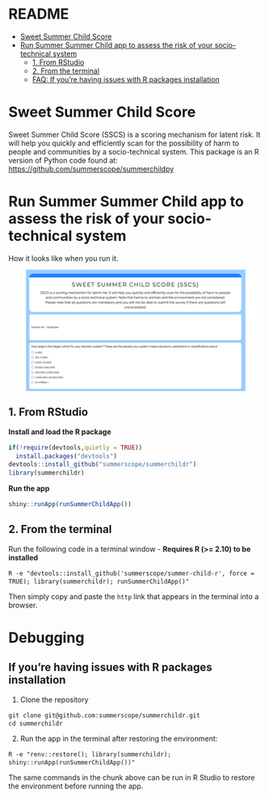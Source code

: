 README
================

-   [Sweet Summer Child Score](#sweet-summer-child-score)
-   [Run Summer Summer Child app to assess the risk of your
    socio-technical
    system](#run-summer-summer-child-app-to-assess-the-risk-of-your-socio-technical-system)
    -   [1. From RStudio](#1-from-rstudio)
    -   [2. From the terminal](#2-from-the-terminal)
    -   [FAQ: If you’re having issues with R packages
        installation](#faq-if-youre-having-issues-with-r-packages-installation)

# Sweet Summer Child Score

Sweet Summer Child Score (SSCS) is a scoring mechanism for latent risk.
It will help you quickly and efficiently scan for the possibility of
harm to people and communities by a socio-technical system. This package
is an R version of Python code found at:
<https://github.com/summerscope/summerchildpy>

# Run Summer Summer Child app to assess the risk of your socio-technical system

How it looks like when you run it.

<img src="README_files/figure-gfm/unnamed-chunk-1-1.png" style="display: block; margin: auto;" />

## 1. From RStudio

**Install and load the R package**

``` r
if(!require(devtools,quietly = TRUE))
  install.packages("devtools")
devtools::install_github("summerscope/summerchildr")
library(summerchildr)
```

**Run the app**

``` r
shiny::runApp(runSummerChildApp())
```

## 2. From the terminal

Run the following code in a terminal window - **Requires R (&gt;= 2.10)
to be installed**

    R -e "devtools::install_github('summerscope/summer-child-r', force = TRUE); library(summerchildr); runSummerChildApp()"

Then simply copy and paste the `http` link that appears in the terminal
into a browser.

# Debugging

## If you’re having issues with R packages installation

1.  Clone the repository

<!-- -->

    git clone git@github.com:summerscope/summerchildr.git
    cd summerchildr

2.  Run the app in the terminal after restoring the environment:

<!-- -->

    R -e "renv::restore(); library(summerchildr); shiny::runApp(runSummerChildApp())"

The same commands in the chunk above can be run in R Studio to restore
the environment before running the app.
